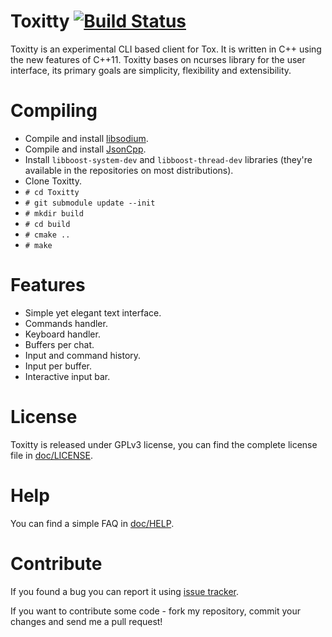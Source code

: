 Toxitty [![Build Status](https://travis-ci.org/diath/Toxitty.png?branch=master)](https://travis-ci.org/diath/Toxitty)
=======

Toxitty is an experimental CLI based client for Tox. It is written in C++ using the new features of C++11.
Toxitty bases on ncurses library for the user interface, its primary goals are simplicity, flexibility and extensibility.

Compiling
=========
* Compile and install [libsodium](https://github.com/jedisct1/libsodium).
* Compile and install [JsonCpp](http://jsoncpp.sourceforge.net/).
* Install `libboost-system-dev` and `libboost-thread-dev` libraries (they're available in the repositories on most distributions).
* Clone Toxitty.
* `# cd Toxitty`
* `# git submodule update --init`
* `# mkdir build`
* `# cd build`
* `# cmake ..`
* `# make`

Features
========
* Simple yet elegant text interface.
* Commands handler.
* Keyboard handler.
* Buffers per chat.
* Input and command history.
* Input per buffer.
* Interactive input bar.

License
=======

Toxitty is released under GPLv3 license, you can find the complete license file in [doc/LICENSE](doc/LICENSE).

Help
====

You can find a simple FAQ in [doc/HELP](doc/HELP).

Contribute
==========

If you found a bug you can report it using [issue tracker](https://github.com/diath/Toxitty/issues).

If you want to contribute some code - fork my repository, commit your changes and send me a pull request!
